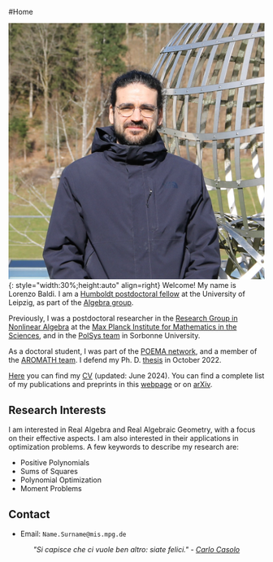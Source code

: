   <meta http-equiv="cache-control" content="no-cache, must-revalidate, post-check=0, pre-check=0" />
  <meta http-equiv="cache-control" content="max-age=0" />
  <meta http-equiv="expires" content="0" />
  <meta http-equiv="expires" content="Tue, 01 Jan 1980 1:00:00 GMT" />
  <meta http-equiv="pragma" content="no-cache" />

#Home

![Image title](ober.jpg){: style="width:30%;height:auto" align=right}
Welcome! My name is Lorenzo Baldi. I am a [Humboldt postdoctoral fellow](https://www.humboldt-foundation.de/en/apply/sponsorship-programmes/humboldt-research-fellowship) at the University of Leipzig, as part of the [Algebra group](https://www.mathcs.uni-leipzig.de/math/abteilungen/algebra).

Previously, I was a postdoctoral researcher in the [Research Group in Nonlinear Algebra](https://www.mis.mpg.de/nlalg/research.html) at the [Max Planck Institute for Mathematics in the Sciences](https://www.mis.mpg.de/), and in the [PolSys team](https://www-polsys.lip6.fr/) in Sorbonne University.

As a doctoral student, I was part of the [POEMA network](http://poema-network.eu/), and a member of the [AROMATH team](https://team.inria.fr/aromath/). I defend my Ph. D. [thesis](thesis.pdf) in October 2022.

[Here](CV.pdf) you can find my [CV](CV.pdf) (updated: June 2024).
You can find a complete list of my publications and preprints in this [webpage](https://lorenzobaldi.github.io/pub/) or on [arXiv](https://arxiv.org/search/advanced?advanced=&terms-0-operator=AND&terms-0-term=Baldi%2C+L&terms-0-field=author&classification-mathematics=y&classification-physics_archives=all&classification-include_cross_list=include&date-filter_by=all_dates&date-year=&date-from_date=&date-to_date=&date-date_type=submitted_date&abstracts=show&size=50&order=-announced_date_first).


## Research Interests

I am interested in Real Algebra and Real Algebraic Geometry, with a focus on their effective aspects. I am also interested in their applications in optimization problems. A few keywords to describe my research are:

- Positive Polynomials
- Sums of Squares
- Polynomial Optimization
- Moment Problems

## Contact

- Email: `Name.Surname@mis.mpg.de`


<p align="center"> <i>"Si capisce che ci vuole ben altro: siate felici." - <a href="https://sites.google.com/unifi.it/algebra-al-dini/algebra-al-dini/carlo-casolo?authuser=0">Carlo Casolo</a></i></p>
